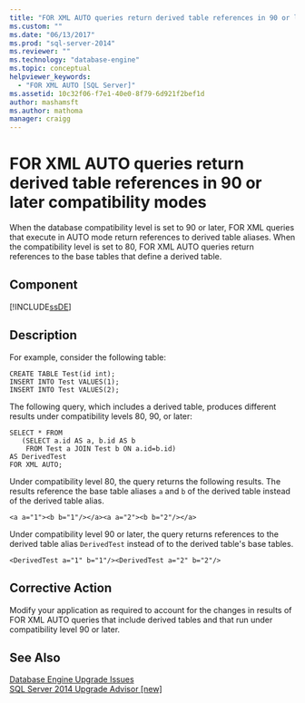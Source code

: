 ```yaml
---
title: "FOR XML AUTO queries return derived table references in 90 or later compatibility modes | Microsoft Docs"
ms.custom: ""
ms.date: "06/13/2017"
ms.prod: "sql-server-2014"
ms.reviewer: ""
ms.technology: "database-engine"
ms.topic: conceptual
helpviewer_keywords: 
  - "FOR XML AUTO [SQL Server]"
ms.assetid: 10c32f06-f7e1-40e0-8f79-6d921f2bef1d
author: mashamsft
ms.author: mathoma
manager: craigg
---
```

# FOR XML AUTO queries return derived table references in 90 or later compatibility modes
  When the database compatibility level is set to 90 or later, FOR XML queries that execute in AUTO mode return references to derived table aliases. When the compatibility level is set to 80, FOR XML AUTO queries return references to the base tables that define a derived table.  
  
## Component  
 [!INCLUDE[ssDE](../../includes/ssde-md.md)]  
  
## Description  
 For example, consider the following table:  
  
```  
CREATE TABLE Test(id int);  
INSERT INTO Test VALUES(1);  
INSERT INTO Test VALUES(2);  
```  
  
 The following query, which includes a derived table, produces different results under compatibility levels 80, 90, or later:  
  
```  
SELECT * FROM   
   (SELECT a.id AS a, b.id AS b   
    FROM Test a JOIN Test b ON a.id=b.id)  
AS DerivedTest   
FOR XML AUTO;  
```  
  
 Under compatibility level 80, the query returns the following results. The results reference the base table aliases `a` and `b` of the derived table instead of the derived table alias.  
  
```  
<a a="1"><b b="1"/></a><a a="2"><b b="2"/></a>  
```  
  
 Under compatibility level 90 or later, the query returns references to the derived table alias `DerivedTest` instead of to the derived table's base tables.  
  
```  
<DerivedTest a="1" b="1"/><DerivedTest a="2" b="2"/>  
```  
  
## Corrective Action  
 Modify your application as required to account for the changes in results of FOR XML AUTO queries that include derived tables and that run under compatibility level 90 or later.  
  
## See Also  
 [Database Engine Upgrade Issues](../../../2014/sql-server/install/database-engine-upgrade-issues.md)   
 [SQL Server 2014 Upgrade Advisor &#91;new&#93;](sql-server-2014-upgrade-advisor.md)  
  
  
